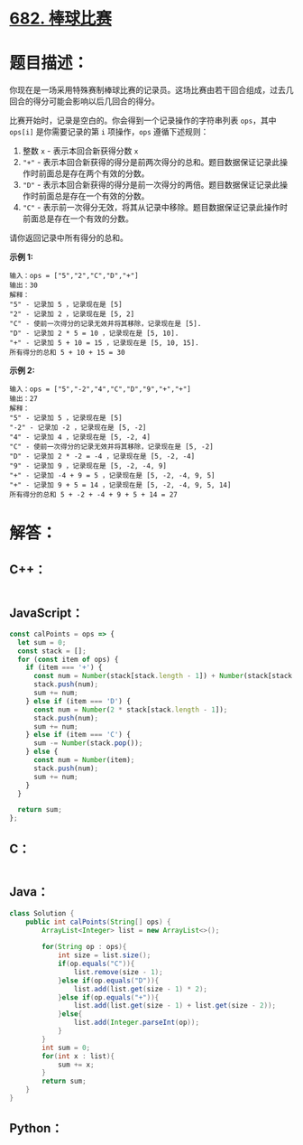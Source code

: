 # [682. 棒球比赛](https://leetcode-cn.com/problems/baseball-game/)

# 题目描述：

你现在是一场采用特殊赛制棒球比赛的记录员。这场比赛由若干回合组成，过去几回合的得分可能会影响以后几回合的得分。

比赛开始时，记录是空白的。你会得到一个记录操作的字符串列表 `ops`，其中 `ops[i]` 是你需要记录的第 `i` 项操作，`ops` 遵循下述规则：

1. 整数 `x` - 表示本回合新获得分数 `x`
2. `"+"` - 表示本回合新获得的得分是前两次得分的总和。题目数据保证记录此操作时前面总是存在两个有效的分数。
3. `"D"` - 表示本回合新获得的得分是前一次得分的两倍。题目数据保证记录此操作时前面总是存在一个有效的分数。
4. `"C"` - 表示前一次得分无效，将其从记录中移除。题目数据保证记录此操作时前面总是存在一个有效的分数。

请你返回记录中所有得分的总和。



**示例 1:**

```
输入：ops = ["5","2","C","D","+"]
输出：30
解释：
"5" - 记录加 5 ，记录现在是 [5]
"2" - 记录加 2 ，记录现在是 [5, 2]
"C" - 使前一次得分的记录无效并将其移除，记录现在是 [5].
"D" - 记录加 2 * 5 = 10 ，记录现在是 [5, 10].
"+" - 记录加 5 + 10 = 15 ，记录现在是 [5, 10, 15].
所有得分的总和 5 + 10 + 15 = 30
```

**示例 2:**

```
输入：ops = ["5","-2","4","C","D","9","+","+"]
输出：27
解释：
"5" - 记录加 5 ，记录现在是 [5]
"-2" - 记录加 -2 ，记录现在是 [5, -2]
"4" - 记录加 4 ，记录现在是 [5, -2, 4]
"C" - 使前一次得分的记录无效并将其移除，记录现在是 [5, -2]
"D" - 记录加 2 * -2 = -4 ，记录现在是 [5, -2, -4]
"9" - 记录加 9 ，记录现在是 [5, -2, -4, 9]
"+" - 记录加 -4 + 9 = 5 ，记录现在是 [5, -2, -4, 9, 5]
"+" - 记录加 9 + 5 = 14 ，记录现在是 [5, -2, -4, 9, 5, 14]
所有得分的总和 5 + -2 + -4 + 9 + 5 + 14 = 27
```



# 解答：

## C++：

```cpp

```

## JavaScript：

```JavaScript
const calPoints = ops => {
  let sum = 0;
  const stack = [];
  for (const item of ops) {
    if (item === '+') {
      const num = Number(stack[stack.length - 1]) + Number(stack[stack.length - 2]);
      stack.push(num);
      sum += num;
    } else if (item === 'D') {
      const num = Number(2 * stack[stack.length - 1]);
      stack.push(num);
      sum += num;
    } else if (item === 'C') {
      sum -= Number(stack.pop());
    } else {
      const num = Number(item);
      stack.push(num);
      sum += num;
    }
  }

  return sum;
};
```

## C：

```c

```

## Java：

```java
class Solution {
    public int calPoints(String[] ops) {
        ArrayList<Integer> list = new ArrayList<>();
        
        for(String op : ops){
            int size = list.size();
            if(op.equals("C")){
                list.remove(size - 1);
            }else if(op.equals("D")){
                list.add(list.get(size - 1) * 2);
            }else if(op.equals("+")){
                list.add(list.get(size - 1) + list.get(size - 2));
            }else{
                list.add(Integer.parseInt(op));
            }
        }
        int sum = 0;
        for(int x : list){
            sum += x;
        }
        return sum;
    }
}
```

## Python：

```python

```

